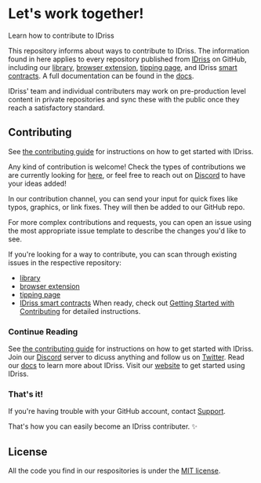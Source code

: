 # Let's work together!
Learn how to contribute to IDriss

This repository informs about ways to contribute to IDriss. The information found in here applies to every repository published from [IDriss](https://github.com/idriss-crypto) on GitHub, including our [library](https://github.com/idriss-crypto/ts-library), [browser extension](https://github.com/idriss-crypto/browser-extensions), [tipping page](https://github.com/idriss-crypto/tipping-page), and IDriss [smart contracts](https://github.com/idriss-crypto/contracts). A full documentation can be found in the [docs](https://docs.idriss.xyz/).

IDriss' team and individual contributers may work on pre-production level content in private repositories and sync these with the public once they reach a satisfactory standard.


## Contributing

See [the contributing guide](CONTRIBUTING.md) for instructions on how to get started with IDriss. 

Any kind of contribution is welcome! Check the types of contributions we are currently looking for [here](), or feel free to reach out on [Discord](https://discord.gg/RJhJKamjw5) to have your ideas added!

In our contribution channel, you can send your input for quick fixes like typos, graphics, or link fixes. They will then be added to our GitHub repo.

For more complex contributions and requests, you can open an issue using the most appropriate issue template to describe the changes you'd like to see.

If you're looking for a way to contribute, you can scan through existing issues in the respective repository:
- [library](https://github.com/idriss-crypto/ts-library/issues)
- [browser extension](https://github.com/idriss-crypto/browser-extensions/issues)
- [tipping page](https://github.com/idriss-crypto/tipping-page/issues)
- [IDriss smart contracts](https://github.com/idriss-crypto/contracts/issues)
When ready, check out [Getting Started with Contributing](/CONTRIBUTING.md) for detailed instructions.

### Continue Reading

See [the contributing guide](CONTRIBUTING.md) for instructions on how to get started with IDriss. 
Join our [Discord](https://discord.gg/RJhJKamjw5) server to dicuss anything and follow us on [Twitter](https://twitter.com/IDriss_xyz).
Read our [docs](https://docs.idriss.xyz/) to learn more about IDriss.
Visit our [website](https://www.idriss.xyz/) to get started using IDriss.

### That's it!

If you're having trouble with your GitHub account, contact [Support](https://support.github.com/contact).

That's how you can easily become an IDriss contributer. :sparkles:


## License

All the code you find in our respositories is under the [MIT license](LICENSE-CODE).
